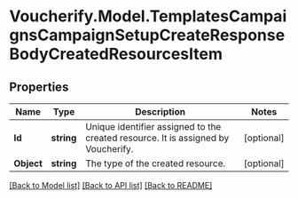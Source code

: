 # Voucherify.Model.TemplatesCampaignsCampaignSetupCreateResponseBodyCreatedResourcesItem

## Properties

Name | Type | Description | Notes
------------ | ------------- | ------------- | -------------
**Id** | **string** | Unique identifier assigned to the created resource. It is assigned by Voucherify. | [optional] 
**Object** | **string** | The type of the created resource. | [optional] 

[[Back to Model list]](../README.md#documentation-for-models) [[Back to API list]](../README.md#documentation-for-api-endpoints) [[Back to README]](../README.md)

